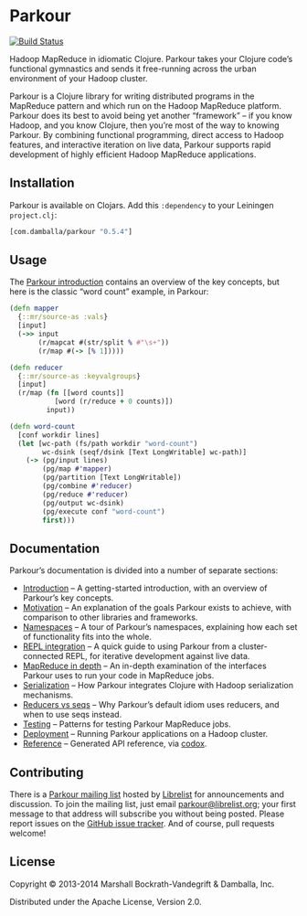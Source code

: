 # Parkour

[![Build Status](https://secure.travis-ci.org/damballa/parkour.png)](http://travis-ci.org/damballa/parkour)

Hadoop MapReduce in idiomatic Clojure.  Parkour takes your Clojure code’s
functional gymnastics and sends it free-running across the urban environment of
your Hadoop cluster.

Parkour is a Clojure library for writing distributed programs in the MapReduce
pattern and which run on the Hadoop MapReduce platform.  Parkour does its best
to avoid being yet another “framework” – if you know Hadoop, and you know
Clojure, then you’re most of the way to knowing Parkour.  By combining
functional programming, direct access to Hadoop features, and interactive
iteration on live data, Parkour supports rapid development of highly efficient
Hadoop MapReduce applications.

## Installation

Parkour is available on Clojars.  Add this `:dependency` to your Leiningen
`project.clj`:

```clj
[com.damballa/parkour "0.5.4"]
```

## Usage

The [Parkour introduction][intro] contains an overview of the key concepts, but
here is the classic “word count” example, in Parkour:

```clj
(defn mapper
  {::mr/source-as :vals}
  [input]
  (->> input
       (r/mapcat #(str/split % #"\s+"))
       (r/map #(-> [% 1]))))

(defn reducer
  {::mr/source-as :keyvalgroups}
  [input]
  (r/map (fn [[word counts]]
           [word (r/reduce + 0 counts)])
         input))

(defn word-count
  [conf workdir lines]
  (let [wc-path (fs/path workdir "word-count")
        wc-dsink (seqf/dsink [Text LongWritable] wc-path)]
    (-> (pg/input lines)
        (pg/map #'mapper)
        (pg/partition [Text LongWritable])
        (pg/combine #'reducer)
        (pg/reduce #'reducer)
        (pg/output wc-dsink)
        (pg/execute conf "word-count")
        first)))
```

## Documentation

Parkour’s documentation is divided into a number of separate sections:

- [Introduction][intro] – A getting-started introduction, with an overview of
  Parkour’s key concepts.
- [Motivation][motivation] – An explanation of the goals Parkour exists to
  achieve, with comparison to other libraries and frameworks.
- [Namespaces][namespaces] – A tour of Parkour’s namespaces, explaining how each
  set of functionality fits into the whole.
- [REPL integration][repl] – A quick guide to using Parkour from a
  cluster-connected REPL, for iterative development against live data.
- [MapReduce in depth][mr-detailed] – An in-depth examination of the interfaces
  Parkour uses to run your code in MapReduce jobs.
- [Serialization][serialization] – How Parkour integrates Clojure with Hadoop
  serialization mechanisms.
- [Reducers vs seqs][reducers-vs-seqs] – Why Parkour’s default idiom uses
  reducers, and when to use seqs instead.
- [Testing][testing] – Patterns for testing Parkour MapReduce jobs.
- [Deployment][deployment] – Running Parkour applications on a Hadoop cluster.
- [Reference][api] – Generated API reference, via [codox][codox].

## Contributing

There is a [Parkour mailing list][mailing-list] hosted by
[Librelist](http://librelist.com/) for announcements and discussion.  To join
the mailing list, just email parkour@librelist.org; your first message to that
address will subscribe you without being posted.  Please report issues on the
[GitHub issue tracker][issues].  And of course, pull requests welcome!

## License

Copyright © 2013-2014 Marshall Bockrath-Vandegrift & Damballa, Inc.

Distributed under the Apache License, Version 2.0.

[intro]: https://github.com/damballa/parkour/blob/master/doc/intro.md
[motivation]: https://github.com/damballa/parkour/blob/master/doc/motivation.md
[namespaces]: https://github.com/damballa/parkour/blob/master/doc/namespaces.md
[repl]: https://github.com/damballa/parkour/blob/master/doc/repl.md
[mr-detailed]: https://github.com/damballa/parkour/blob/master/doc/mr-detailed.md
[serialization]: https://github.com/damballa/parkour/blob/master/doc/serialization.md
[reducers-vs-seqs]: https://github.com/damballa/parkour/blob/master/doc/reducers-vs-seqs.md
[testing]: https://github.com/damballa/parkour/blob/master/doc/testing.md
[deployment]: https://github.com/damballa/parkour/blob/master/doc/deployment.md
[api]: http://damballa.github.io/parkour/
[codox]: https://github.com/weavejester/codox
[mailing-list]: http://librelist.com/browser/parkour/
[issues]: https://github.com/damballa/parkour/issues

